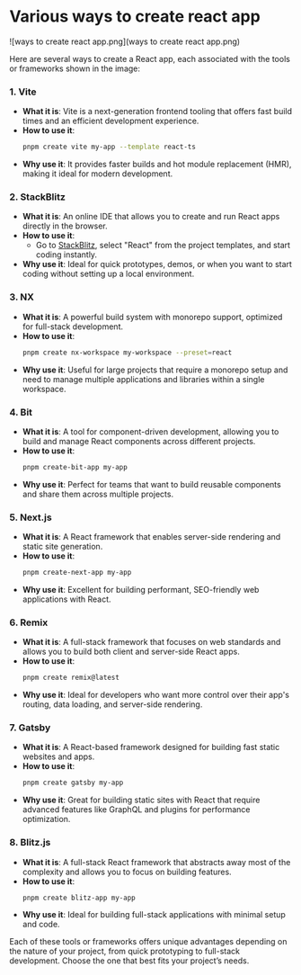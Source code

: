 # Various ways to create react app

![ways to create react app.png](ways to create react app.png)

Here are several ways to create a React app, each associated with the tools or frameworks shown in the image:

### 1. **Vite**
- **What it is**: Vite is a next-generation frontend tooling that offers fast build times and an efficient development experience.
- **How to use it**:
  ```bash
  pnpm create vite my-app --template react-ts
  ```
- **Why use it**: It provides faster builds and hot module replacement (HMR), making it ideal for modern development.

### 2. **StackBlitz**
- **What it is**: An online IDE that allows you to create and run React apps directly in the browser.
- **How to use it**:
    - Go to [StackBlitz](https://stackblitz.com/), select "React" from the project templates, and start coding instantly.
- **Why use it**: Ideal for quick prototypes, demos, or when you want to start coding without setting up a local environment.

### 3. **NX**
- **What it is**: A powerful build system with monorepo support, optimized for full-stack development.
- **How to use it**:
  ```bash
  pnpm create nx-workspace my-workspace --preset=react
  ```
- **Why use it**: Useful for large projects that require a monorepo setup and need to manage multiple applications and libraries within a single workspace.

### 4. **Bit**
- **What it is**: A tool for component-driven development, allowing you to build and manage React components across different projects.
- **How to use it**:
  ```bash
  pnpm create-bit-app my-app
  ```
- **Why use it**: Perfect for teams that want to build reusable components and share them across multiple projects.

### 5. **Next.js**
- **What it is**: A React framework that enables server-side rendering and static site generation.
- **How to use it**:
  ```bash
  pnpm create-next-app my-app
  ```
- **Why use it**: Excellent for building performant, SEO-friendly web applications with React.

### 6. **Remix**
- **What it is**: A full-stack framework that focuses on web standards and allows you to build both client and server-side React apps.
- **How to use it**:
  ```bash
  pnpm create remix@latest
  ```
- **Why use it**: Ideal for developers who want more control over their app's routing, data loading, and server-side rendering.

### 7. **Gatsby**
- **What it is**: A React-based framework designed for building fast static websites and apps.
- **How to use it**:
  ```bash
  pnpm create gatsby my-app
  ```
- **Why use it**: Great for building static sites with React that require advanced features like GraphQL and plugins for performance optimization.

### 8. **Blitz.js**
- **What it is**: A full-stack React framework that abstracts away most of the complexity and allows you to focus on building features.
- **How to use it**:
  ```bash
  pnpm create blitz-app my-app
  ```
- **Why use it**: Ideal for building full-stack applications with minimal setup and code.

Each of these tools or frameworks offers unique advantages depending on the nature of your project, from quick prototyping to full-stack development. Choose the one that best fits your project’s needs.